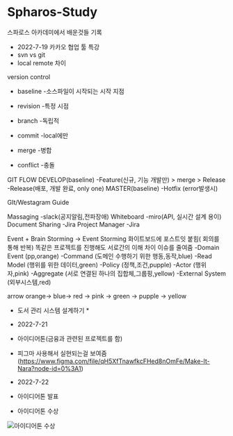 # Spharos-Study
스파로스 아카데미에서 배운것들 기록
- 2022-7-19 카카오 협업 툴 특강
- svn vs git
- local remote 차이

version control
* baseline
-소스파일이 시작되는 시작 지점
* revision
-특정 시점
* branch
-독립적

* commit
-local에만 
* merge
-병합
* conflict
-충돌

GIT FLOW
DEVELOP(baseline)
-Feature(신규, 기능 개발만) > merge > Release
-Release(배포, 개발 완료, only one)
MASTER(baseline)
-Hotfix (error발생시)

GIt/Westagram Guide

Massaging
-slack(공지알림,전파장애)
Whiteboard
-miro(API, 실시간 설계 용이)
Document Sharing
-Jira
Project Manager
-Jira

Event + Brain Storming -> Event Storming
화이트보드에 포스트잇 붙힘( 회의를 통해 반복)
똑같은 프로젝트를 진행해도 서로간의 이해 차이 이슈를 줄여줌
-Domain Event (pp,orange)
-Command (도메인 수행하기 위한 행동,동작,blue)
-Read Model (행위를 위한 데이터,green)
-Policy (정책,조건,pupple)
-Actor (행위자,pink)
-Aggregate (서로 연결된 하나의 집합체,그룹핑,yellow)
-External System (외부시스템,red)

arrow
orange-> blue-> red -> pink -> green -> pupple -> yellow


* 도서 관리 시스템 설계하기 *


- 2022-7-21
- 아이디어톤(금융과 관련된 프로젝트를 함)
- 피그마 사용해서 실현되는걸 보여줌 (https://www.figma.com/file/qH5XfTnawfkcFHed8nOmFe/Make-It-Nara?node-id=0%3A1)

- 2022-7-22
- 아이디어톤 발표
- 아이디어톤 수상

![아이디어톤 수상](https://user-images.githubusercontent.com/79374648/180401932-8004b787-87cd-4162-a000-a5302b060c34.jpg)

